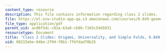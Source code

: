 ```yaml
---
content_type: resource
description: This file contains information regarding class 2 slides.
file: https://ol-ocw-studio-app-qa.s3.amazonaws.com/courses/6-849-geometric-folding-algorithms-linkages-origami-polyhedra-fall-2012/08215ebe04be2f94f8b17fbfdadf8b25_MIT6_849F12_slidesC02.pdf
file_type: application/pdf
parent_uid: ac06f5dc-c82a-b3a0-cb86-73d3c54d5831
resourcetype: Document
title: 'Class 2 Slides: Origami, Universality, and Simple Folds, 6.849 Fall 2012'
uid: 08215ebe-04be-2f94-f8b1-7fbfdadf8b25
---
```

